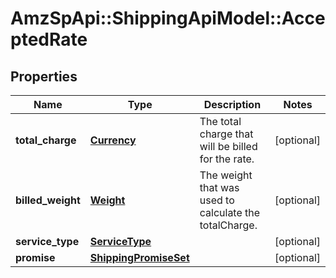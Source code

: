 # AmzSpApi::ShippingApiModel::AcceptedRate

## Properties
Name | Type | Description | Notes
------------ | ------------- | ------------- | -------------
**total_charge** | [**Currency**](Currency.md) | The total charge that will be billed for the rate. | [optional] 
**billed_weight** | [**Weight**](Weight.md) | The weight that was used to calculate the totalCharge. | [optional] 
**service_type** | [**ServiceType**](ServiceType.md) |  | [optional] 
**promise** | [**ShippingPromiseSet**](ShippingPromiseSet.md) |  | [optional] 


